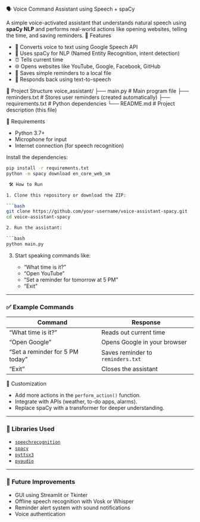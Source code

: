 
 🗣️ Voice Command Assistant using Speech + spaCy

A simple voice-activated assistant that understands natural speech using **spaCy NLP** and performs real-world actions like opening websites, telling the time, and saving reminders.
 🚀 Features

* 🎤 Converts voice to text using Google Speech API
* 🧠 Uses spaCy for NLP (Named Entity Recognition, intent detection)
* ⏰ Tells current time
* 🌐 Opens websites like YouTube, Google, Facebook, GitHub
* 📝 Saves simple reminders to a local file
* 💬 Responds back using text-to-speech

📂 Project Structure
voice_assistant/
├── main.py               # Main program file
├── reminders.txt         # Stores user reminders (created automatically)
├── requirements.txt      # Python dependencies
└── README.md             # Project description (this file)

 🧰 Requirements

* Python 3.7+
* Microphone for input
* Internet connection (for speech recognition)

Install the dependencies:

```bash
pip install -r requirements.txt
python -m spacy download en_core_web_sm

 🛠️ How to Run

1. Clone this repository or download the ZIP:

```bash
git clone https://github.com/your-username/voice-assistant-spacy.git
cd voice-assistant-spacy

2. Run the assistant:

```bash
python main.py
```

3. Start speaking commands like:

   * “What time is it?”
   * “Open YouTube”
   * “Set a reminder for tomorrow at 5 PM”
   * “Exit”

---

### ✅ Example Commands

| Command                         | Response                          |
| ------------------------------- | --------------------------------- |
| “What time is it?”              | Reads out current time            |
| “Open Google”                   | Opens Google in your browser      |
| “Set a reminder for 5 PM today” | Saves reminder to `reminders.txt` |
| “Exit”                          | Closes the assistant              |

 📌 Customization

* Add more actions in the `perform_action()` function.
* Integrate with APIs (weather, to-do apps, alarms).
* Replace spaCy with a transformer for deeper understanding.

---

### 📖 Libraries Used

* [`speechrecognition`](https://pypi.org/project/SpeechRecognition/)
* [`spacy`](https://spacy.io/)
* [`pyttsx3`](https://pypi.org/project/pyttsx3/)
* [`pyaudio`](https://people.csail.mit.edu/hubert/pyaudio/)

---

### 🧠 Future Improvements

* GUI using Streamlit or Tkinter
* Offline speech recognition with Vosk or Whisper
* Reminder alert system with sound notifications
* Voice authentication

